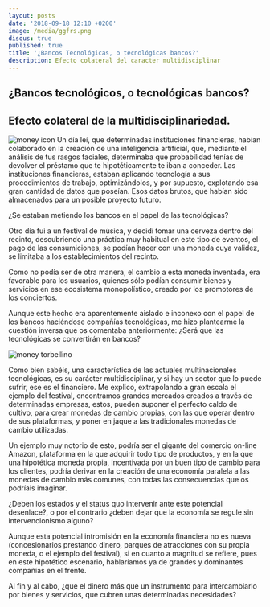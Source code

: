 ```yaml
---
layout: posts
date: '2018-09-18 12:10 +0200'
image: /media/ggfrs.png
disqus: true
published: true
title: '¿Bancos Tecnológicas, o tecnológicas bancos?'
description: Efecto colateral del caracter multidisciplinar
---
```



## ¿Bancos tecnológicos, o tecnológicas bancos? 


## Efecto colateral de la multidisciplinariedad.

![money icon]({{site.baseurl}}/media/fsd.png)
Un día leí, que determinadas instituciones financieras, habían colaborado en la creación de una inteligencia artificial, que, mediante el análisis de tus rasgos faciales, determinaba que probabilidad tenías de devolver el préstamo que te hipotéticamente te iban a conceder.
Las instituciones financieras, estaban aplicando tecnología a sus procedimientos de trabajo, optimizándolos, y por supuesto, explotando esa gran cantidad de datos que poseían. Esos datos brutos, que habían sido almacenados para un posible proyecto futuro.

¿Se estaban metiendo los bancos en el papel de las tecnológicas?

Otro día fui a un festival de música, y decidí tomar una cerveza dentro del recinto, descubriendo una práctica muy habitual en este tipo de eventos, el pago de las consumiciones, se podían hacer con una moneda cuya validez, se limitaba a los establecimientos del recinto. 

Como no podía ser de otra manera, el cambio a esta moneda inventada, era favorable para los usuarios, quienes sólo podían consumir bienes y servicios en ese ecosistema monopolístico, creado por los promotores de los conciertos.

Aunque este hecho era aparentemente aislado e inconexo con el papel de los bancos haciéndose compañías tecnológicas, me hizo plantearme la cuestión inversa que os comentaba anteriormente: ¿Será que las tecnológicas se convertirán en bancos?

![money torbellino]({{site.baseurl}}/media/ggfrs.png)

Como bien sabéis, una característica de las actuales multinacionales tecnológicas, es su carácter multidisciplinar, y si hay un sector que lo puede sufrir, ese es el financiero. Me explico, extrapolando a gran escala el ejemplo del festival, encontramos grandes mercados creados a través de determinadas empresas, estos, pueden suponer el perfecto caldo de cultivo, para crear monedas de cambio propias, con las que operar dentro de sus plataformas, y poner en jaque a las tradicionales monedas de cambio utilizadas. 

Un ejemplo muy notorio de esto, podría ser el gigante del comercio on-line Amazon, plataforma en la que adquirir todo tipo de productos, y en la que una hipotética moneda propia, incentivada por un buen tipo de cambio para los clientes, podría derivar en la creación de una economía paralela a las monedas de cambio más comunes, con todas las consecuencias que os podríais imaginar.

¿Deben los estados y el status quo intervenir ante este potencial desenlace?, o por el contrario ¿deben dejar que la economía se regule sin intervencionismo alguno?

Aunque esta potencial intromisión en la economía financiera no es nueva (concesionarios prestando dinero, parques de atracciones con su propia moneda, o el ejemplo del festival), si en cuanto a magnitud se refiere, pues en este hipotético escenario, hablaríamos ya de grandes y dominantes compañías en el frente.

Al fin y al cabo, ¿que el dinero más que un instrumento para intercambiarlo por bienes y servicios, que cubren unas determinadas necesidades?


